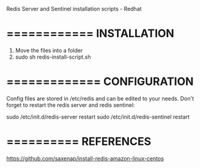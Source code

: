 Redis Server and Sentinel installation scripts - Redhat

============
INSTALLATION
============

1) Move the files into a folder
2) sudo sh redis-install-script.sh

=============
CONFIGURATION
=============

Config files are stored in /etc/redis and can be edited to your needs.
Don't forget to restart the redis server and redis sentinel:

sudo /etc/init.d/redis-server restart
sudo /etc/init.d/redis-sentinel restart

==========
REFERENCES
==========

https://github.com/saxenap/install-redis-amazon-linux-centos